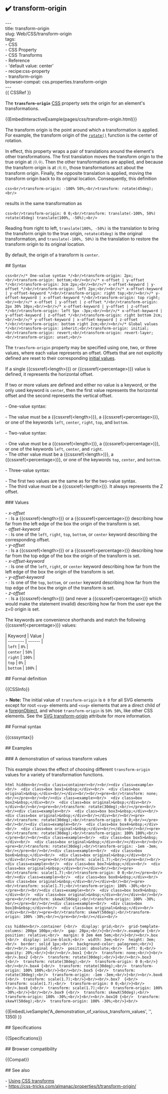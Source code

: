 ## ✔️ transform-origin 
 ---<br/>title: transform-origin<br/>slug: Web/CSS/transform-origin<br/>tags:<br/>  - CSS<br/>  - CSS Property<br/>  - CSS Transforms<br/>  - Reference<br/>  - 'default value: center'<br/>  - recipe:css-property<br/>  - transform-origin<br/>browser-compat: css.properties.transform-origin<br/>---<br/>{{ CSSRef }}<br/><br/>The **`transform-origin`** [CSS](/en-US/docs/Web/CSS) property sets the origin for an element's transformations.<br/><br/>{{EmbedInteractiveExample(pages/css/transform-origin.html)}}<br/><br/>The transform origin is the point around which a transformation is applied. For example, the transform origin of the [`rotate()`](/en-US/docs/Web/CSS/transform-function/rotate) function is the center of rotation.<br/><br/>In effect, this property wraps a pair of translations around the element's other transformations. The first translation moves the transform origin to the true origin at <math><mrow><mo stretchy=false>(</mo><mn>0</mn><mo>,</mo><mn>0</mn><mo stretchy=false>)</mo></mrow></math>. Then the other transformations are applied, and because the transform origin is at <math><mrow><mo stretchy=false>(</mo><mn>0</mn><mo>,</mo><mn>0</mn><mo stretchy=false>)</mo></mrow></math>, those transformations act about the transform origin. Finally, the opposite translation is applied, moving the transform origin back to its original location. Consequently, this definition<br/><br/>```css<br/>transform-origin: -100% 50%;<br/>transform: rotate(45deg);<br/>```<br/><br/>results in the same transformation as<br/><br/>```css<br/>transform-origin: 0 0;<br/>transform: translate(-100%, 50%) rotate(45deg) translate(100%, -50%);<br/>```<br/><br/>Reading from right to left, `translate(100%, -50%)` is the translation to bring the transform origin to the true origin, `rotate(45deg)` is the original transformation, and `translate(-100%, 50%)` is the translation to restore the transform origin to its original location.<br/><br/>By default, the origin of a transform is `center`.<br/><br/>## Syntax<br/><br/>```css<br/>/* One-value syntax */<br/>transform-origin: 2px;<br/>transform-origin: bottom;<br/><br/>/* x-offset | y-offset */<br/>transform-origin: 3cm 2px;<br/><br/>/* x-offset-keyword | y-offset */<br/>transform-origin: left 2px;<br/><br/>/* x-offset-keyword | y-offset-keyword */<br/>transform-origin: right top;<br/><br/>/* y-offset-keyword | x-offset-keyword */<br/>transform-origin: top right;<br/><br/>/* x-offset | y-offset | z-offset */<br/>transform-origin: 2px 30% 10px;<br/><br/>/* x-offset-keyword | y-offset | z-offset */<br/>transform-origin: left 5px -3px;<br/><br/>/* x-offset-keyword | y-offset-keyword | z-offset */<br/>transform-origin: right bottom 2cm;<br/><br/>/* y-offset-keyword | x-offset-keyword | z-offset */<br/>transform-origin: bottom right 2cm;<br/><br/>/* Global values */<br/>transform-origin: inherit;<br/>transform-origin: initial;<br/>transform-origin: revert;<br/>transform-origin: revert-layer;<br/>transform-origin: unset;<br/>```<br/><br/>The `transform-origin` property may be specified using one, two, or three values, where each value represents an offset. Offsets that are not explicitly defined are reset to their corresponding [initial values](/en-US/docs/Web/CSS/initial_value).<br/><br/>If a single {{cssxref(&lt;length&gt;)}} or {{cssxref(&lt;percentage&gt;)}} value is defined, it represents the horizontal offset.<br/><br/>If two or more values are defined and either no value is a keyword, or the only used keyword is `center`, then the first value represents the horizontal offset and the second represents the vertical offset.<br/><br/>- One-value syntax:<br/><br/>  - The value must be a {{cssxref(&lt;length&gt;)}}, a {{cssxref(&lt;percentage&gt;)}}, or one of the keywords `left`, `center`, `right`, `top`, and `bottom`.<br/><br/>- Two-value syntax:<br/><br/>  - One value must be a {{cssxref(&lt;length&gt;)}}, a {{cssxref(&lt;percentage&gt;)}}, or one of the keywords `left`, `center`, and `right`.<br/>  - The other value must be a {{cssxref(&lt;length&gt;)}}, a {{cssxref(&lt;percentage&gt;)}}, or one of the keywords `top`, `center`, and `bottom`.<br/><br/>- Three-value syntax:<br/><br/>  - The first two values are the same as for the two-value syntax.<br/>  - The third value must be a {{cssxref(&lt;length&gt;)}}. It always represents the Z offset.<br/><br/>### Values<br/><br/>- _x-offset_<br/>  - : Is a {{cssxref(&lt;length&gt;)}} or a {{cssxref(&lt;percentage&gt;)}} describing how far from the left edge of the box the origin of the transform is set.<br/>- _offset-keyword_<br/>  - : Is one of the `left`, `right`, `top`, `bottom`, or `center` keyword describing the corresponding offset.<br/>- _y-offset_<br/>  - : Is a {{cssxref(&lt;length&gt;)}} or a {{cssxref(&lt;percentage&gt;)}} describing how far from the top edge of the box the origin of the transform is set.<br/>- _x-offset-keyword_<br/>  - : Is one of the `left`, `right`, or `center` keyword describing how far from the left edge of the box the origin of the transform is set.<br/>- _y-offset-keyword_<br/>  - : Is one of the `top`, `bottom`, or `center` keyword describing how far from the top edge of the box the origin of the transform is set.<br/>- _z-offset_<br/>  - : Is a {{cssxref(&lt;length&gt;)}} (and never a {{cssxref(&lt;percentage&gt;)}} which would make the statement invalid) describing how far from the user eye the z=0 origin is set.<br/><br/>The keywords are convenience shorthands and match the following {{cssxref(&lt;percentage&gt;)}} values:<br/><br/>| Keyword  | Value  |<br/>| -------- | ------ |<br/>| `left`   | `0%`   |<br/>| `center` | `50%`  |<br/>| `right`  | `100%` |<br/>| `top`    | `0%`   |<br/>| `bottom` | `100%` |<br/><br/>## Formal definition<br/><br/>{{CSSInfo}}<br/><br/>> **Note:** The initial value of `transform-origin` is `0 0` for all SVG elements except for root `<svg>` elements and `<svg>` elements that are a direct child of a [foreignObject](/en-US/docs/Web/SVG/Element/foreignObject), and whose `transform-origin` is `50% 50%`, like other CSS elements. See the [SVG transform-origin](/en-US/docs/Web/SVG/Attribute/transform-origin) attribute for more information.<br/><br/>## Formal syntax<br/><br/>{{csssyntax}}<br/><br/>## Examples<br/><br/>### A demonstration of various transform values<br/><br/>This example shows the effect of choosing different `transform-origin` values for a variety of transformation functions.<br/><br/>```html hidden<br/><div class=container><br/><br/><div class=example><br/>  <div class=box box1>&nbsp;</div><br/>  <div class=box original>&nbsp;</div><br/></div><br/><br/><pre><br/>transform: none;<br/></pre><br/><br/><div class=example><br/>  <div class=box box2>&nbsp;</div><br/>  <div class=box original>&nbsp;</div><br/></div><br/><br/><pre><br/>transform: rotate(30deg);<br/></pre><br/><br/><div class=example><br/>  <div class=box box3>&nbsp;</div><br/>  <div class=box original>&nbsp;</div><br/></div><br/><br/><pre><br/>transform: rotate(30deg);<br/>transform-origin: 0 0;<br/></pre><br/><br/><div class=example><br/>  <div class=box box4>&nbsp;</div><br/>  <div class=box original>&nbsp;</div><br/></div><br/><br/><pre><br/>transform: rotate(30deg);<br/>transform-origin: 100% 100%;<br/></pre><br/><br/><div class=example><br/>  <div class=box box5>&nbsp;</div><br/>  <div class=box original>&nbsp;</div><br/></div><br/><br/><pre><br/>transform: rotate(30deg);<br/>transform-origin: -1em -3em;<br/></pre><br/><br/><div class=example><br/>  <div class=box box6>&nbsp;</div><br/>  <div class=box original>&nbsp;</div><br/></div><br/><br/><pre><br/>transform: scale(1.7);<br/></pre><br/><br/><div class=example><br/>  <div class=box box7>&nbsp;</div><br/>  <div class=box original>&nbsp;</div><br/></div><br/><br/><pre><br/>transform: scale(1.7);<br/>transform-origin: 0 0;<br/></pre><br/><br/><div class=example><br/>  <div class=box box8>&nbsp;</div><br/>  <div class=box original>&nbsp;</div><br/></div><br/><br/><pre><br/>transform: scale(1.7);<br/>transform-origin: 100% -30%;<br/></pre><br/><br/><div class=example><br/>  <div class=box box9>&nbsp;</div><br/>  <div class=box original>&nbsp;</div><br/></div><br/><br/><pre><br/>transform: skewX(50deg);<br/>transform-origin: 100% -30%;<br/></pre><br/><br/><div class=example><br/>  <div class=box box10>&nbsp;</div><br/>  <div class=box original>&nbsp;</div><br/></div><br/><br/><pre><br/>transform: skewY(50deg);<br/>transform-origin: 100% -30%;<br/></pre><br/><br/></div><br/>```<br/><br/>```css hidden<br/>.container {<br/>  display: grid;<br/>  grid-template-columns: 200px 100px;<br/>  gap: 20px;<br/>}<br/><br/>.example {<br/>  position: relative;<br/>  margin: 0 2em 4em 5em;<br/>}<br/><br/>.box {<br/>  display: inline-block;<br/>  width: 3em;<br/>  height: 3em;<br/>  border: solid 1px;<br/>  background-color: palegreen;<br/>}<br/><br/>.original {<br/>  position: absolute;<br/>  left: 0;<br/>  opacity: 20%;<br/>}<br/><br/>.box1 {<br/>  transform: none;<br/>}<br/><br/>.box2 {<br/>  transform: rotate(30deg);<br/>}<br/><br/>.box3 {<br/>  transform: rotate(30deg);<br/>  transform-origin: 0 0;<br/>}<br/><br/>.box4 {<br/>  transform: rotate(30deg);<br/>  transform-origin: 100% 100%;<br/>}<br/><br/>.box5 {<br/>  transform: rotate(30deg);<br/>  transform-origin: -1em -3em;<br/>}<br/><br/>.box6 {<br/>  transform: scale(1.7);<br/>}<br/><br/>.box7  {<br/>  transform: scale(1.7);<br/>  transform-origin: 0 0;<br/>}<br/><br/>.box8 {<br/>  transform: scale(1.7);<br/>  transform-origin: 100% -30%;<br/>}<br/><br/>.box9 {<br/>  transform: skewX(50deg);<br/>  transform-origin: 100% -30%;<br/>}<br/><br/>.box10 {<br/>  transform: skewY(50deg);<br/>  transform-origin: 100% -30%;<br/>}<br/>```<br/><br/>{{EmbedLiveSample('A_demonstration_of_various_transform_values', '', 1350) }}<br/><br/>## Specifications<br/><br/>{{Specifications}}<br/><br/>## Browser compatibility<br/><br/>{{Compat}}<br/><br/>## See also<br/><br/>- [Using CSS transforms](/en-US/docs/Web/CSS/CSS_Transforms/Using_CSS_transforms)<br/>- <https://css-tricks.com/almanac/properties/t/transform-origin/><br/>